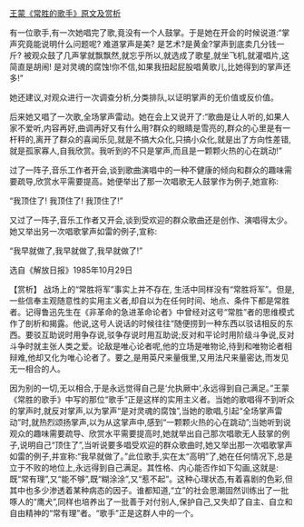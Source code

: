 [王蒙《常胜的歌手》原文及赏析](https://www.vrrw.net/wx/15364.html)

有一位歌手,有一次她唱完了歌,竟没有一个人鼓掌。于是她在开会的时候说道:“掌声究竟能说明什么问题呢? 难道掌声是美? 是艺术?是黄金?掌声到底卖几分钱一斤? 被观众鼓了几声掌就飘飘然,就忘乎所以,就选成了歌星,就坐飞机,就灌唱片,这简直是胡闹! 是对灵魂的腐蚀!你不信,如果我扭起屁股唱黄歌儿,比她得到的掌声还多!”

她还建议,对观众进行一次调查分析,分类排队,以证明掌声的无价值或反价值。

后来她又唱了一次歌,全场掌声雷动。她在会上又说开了:“歌曲是让人听的,如果人家不爱听,内容再好,曲调再好又有什么用?群众的眼睛是雪亮的,群众的心里是有一杆秤的,离开了群众的喜闻乐见,就是不搞大众化,只搞小众化,就是出了方向性差错,就是孤家寡人,自我欣赏。我听到的不只是掌声,而且是一颗颗火热的心在跳动!”

过了一阵子,音乐工作者开会,谈到歌曲演唱中的一种不健康的倾向和群众的趣味需要疏导,欣赏水平需要提高。她便举出了那一次唱歌无人鼓掌作为例子,她宣称:

“我顶住了! 我顶住了! 我顶住了!”

又过了一阵子,音乐工作者又开会,谈到受欢迎的群众歌曲还是创作、演唱得太少。她又举出另一次唱歌掌声如雷的例子,宣称:

“我早就做了,我早就做了,我早就做了!”

选自《解放日报》1985年10月29日



【赏析】 战场上的“常胜将军”事实上并不存在, 生活中同样没有“常胜将军”。但是,一些信奉主观随意性的实用主义者,却自以为在任何时间、地点、条件下都是常胜者。记得鲁迅先生在《非革命的急进革命论者》中曾经对这号“常胜”者的思维模式作了剖析和揭露。他说,这号人说话的时候往往“随便捞到一种东西以驳诘相反的东西。要驳互助说时用争存说,驳争存说时用互助说;反对和平论时用阶级斗争说,反对斗争时就主张人类之爱。论敌是唯心论者呢,他的立场是唯物论,待到和唯物论者相辩难,他却又化为唯心论者了。要之,是用英尺来量俄里,又用法尺来量密达,而发见无一相合的人。

因为别的一切,无以相合,于是永远觉得自己是‘允执厥中’,永远得到自己满足。”王蒙《常胜的歌手》中写的那位“歌手”正是这样的实用主义者。当她的歌唱得不到听众的掌声时,就反对掌声,以为掌声“是对灵魂的腐蚀”,当她的歌唱,引起“全场掌声雷动”时,就热烈颂扬掌声,以为从这掌声中,感到“一颗颗火热的心在跳动”;当她听到说观众的趣味需要疏导、欣赏水平需要提高时,她就举出自己那次唱歌无人鼓掌的例子,说明自己“顶住了”,当听说要多唱受欢迎的群众歌曲时,她又举出那一次唱歌掌声如雷的例子,并宣称:“我早就做了。”此位歌手,实在太“高明”了,她在任何情况下,总是立于不败的地位上,永远得到自己满足。其性格、内心能否作如下勾画,这就是: 既“常有理”,又“能不够”,既“糊涂涂”,又“惹不起”。这种心理状态,有着喜剧的色彩,但其中也多少渗透着某种病态的因子。谁都知道,“立”的社会思潮固然训练出了一批啄人的“鹰犬”,同样也培养出了一批善于对付别人,保护自己,又失却了自主、自立和自由精神的“常有理”者。“歌手”正是这群人中的一个。

